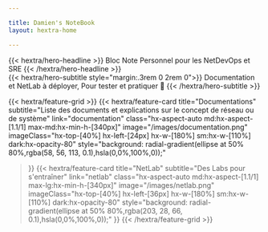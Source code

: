 ```yaml
---

title: Damien's NoteBook
layout: hextra-home

---
```


<!-- markdownlint-disable MD033 MD034-->

<div class="hx-mt-6 hx-mb-6">
{{< hextra/hero-headline >}}
  Bloc Note Personnel  
  pour les NetDevOps et SRE
{{< /hextra/hero-headline >}}
</div>

<div class="hx-mb-12">
{{< hextra/hero-subtitle style="margin:.3rem 0 2rem 0">}}
  Documentation et NetLab à déployer,  
  Pour tester et pratiquer 🚀
{{< /hextra/hero-subtitle >}}
</div>

<div class="hx-mt-6"></div>

{{< hextra/feature-grid >}}
  {{< hextra/feature-card
    title="Documentations"
    subtitle="Liste des documents et explications sur le concept de réseau ou de système"
    link="documentation"
    class="hx-aspect-auto md:hx-aspect-[1.1/1] max-md:hx-min-h-[340px]"
    image="/images/documentation.png"
    imageClass="hx-top-[40%] hx-left-[24px] hx-w-[180%] sm:hx-w-[110%] dark:hx-opacity-80"
    style="background: radial-gradient(ellipse at 50% 80%,rgba(58, 56, 113, 0.1),hsla(0,0%,100%,0));"
  >}}
  {{< hextra/feature-card
    title="NetLab"
    subtitle="Des Labs pour s'entraîner"
    link="netlab"
    class="hx-aspect-auto md:hx-aspect-[1.1/1] max-lg:hx-min-h-[340px]"
    image="/images/netlab.png"
    imageClass="hx-top-[40%] hx-left-[36px] hx-w-[180%] sm:hx-w-[110%] dark:hx-opacity-80"
    style="background: radial-gradient(ellipse at 50% 80%,rgba(203, 28, 66, 0.1),hsla(0,0%,100%,0));"
  >}}
{{< /hextra/feature-grid >}}

